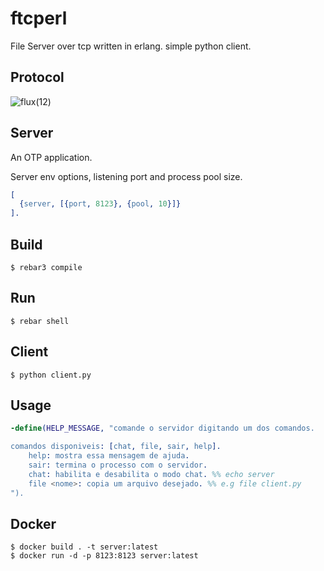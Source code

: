 # ftcperl

File Server over tcp written in erlang. 
simple python client.

Protocol
----

![flux(12)](https://github.com/Fabiokleis/ftcperl/assets/66813406/48f22bc2-3bc3-4fc6-8484-0cd3dc1f036a)

Server
----
An OTP application.

Server env options, listening port and process pool size.
```erlang
[
  {server, [{port, 8123}, {pool, 10}]}
].
```

Build
-----

    $ rebar3 compile

Run
----
    $ rebar shell

Client
----
    $ python client.py

Usage
----
```erlang
-define(HELP_MESSAGE, "comande o servidor digitando um dos comandos.

comandos disponiveis: [chat, file, sair, help].
    help: mostra essa mensagem de ajuda.
    sair: termina o processo com o servidor.
    chat: habilita e desabilita o modo chat. %% echo server
    file <nome>: copia um arquivo desejado. %% e.g file client.py
").
```

Docker
----

	$ docker build . -t server:latest
	$ docker run -d -p 8123:8123 server:latest
